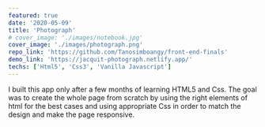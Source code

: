 ```yaml
---
featured: true
date: '2020-05-09'
title: 'Photograph'
# cover_image: './images/notebook.jpg'
cover_image: './images/photograph.png'
repo_link: 'https://github.com/Tanosimboangy/front-end-finals'
demo_link: 'https://jacquit-photograph.netlify.app/'
techs: ['Html5', 'Css3', 'Vanilla Javascript']
---
```


I built this app only after a few months of learning HTML5 and Css. The goal was to create the whole page from scratch by using the right elements of html for the best cases and using appropriate Css in order to match the design and make the page responsive.

